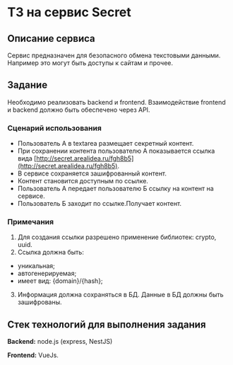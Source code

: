 # ТЗ на сервис Secret

## Описание сервиса
Сервис предназначен для безопасного обмена текстовыми данными. Например это могут быть доступы к сайтам и прочее.

## Задание
Необходимо реализовать backend и frontend. Взаимодействие frontend и backend должно быть обеспечено через API.

### Сценарий использования
*   Пользователь А в textarea размещает секретный контент.
*   При сохранении контента пользователю А показывается ссылка вида [http://secret.arealidea.ru/fgh8b5](http://secret.arealidea.ru/fgh8b5). 
*   В сервисе сохраняется зашифрованный контент.
*   Контент становится доступным по ссылке.
*   Пользователь А передает пользователю Б ссылку на контент на сервисе. 
*   Пользователь Б заходит по ссылке.Получает контент.

### Примечания
1. Для создания ссылки разрешено применение библиотек: crypto, uuid.
2. Ссылка должна быть:
*   уникальная;
*   автогенерируемая;
*   имеет вид: {domain}/{hash};
3. Информация должна сохраняться в БД. Данные в БД должны быть зашифрованы.


## Стек технологий для выполнения задания

**Backend:** node.js (express, NestJS)

**Frontend:** VueJs.

